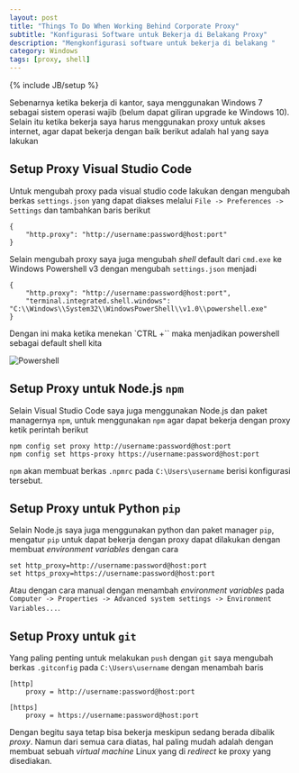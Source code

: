 ```yaml
---
layout: post
title: "Things To Do When Working Behind Corporate Proxy"
subtitle: "Konfigurasi Software untuk Bekerja di Belakang Proxy"
description: "Mengkonfigurasi software untuk bekerja di belakang "
category: Windows
tags: [proxy, shell]
---
```

{% include JB/setup %}

Sebenarnya ketika bekerja di kantor, saya menggunakan Windows 7 sebagai sistem operasi wajib (belum dapat giliran upgrade ke Windows 10). Selain itu ketika bekerja saya harus menggunakan proxy untuk akses internet, agar dapat bekerja dengan baik berikut adalah hal yang saya lakukan

## Setup Proxy Visual Studio Code
Untuk mengubah proxy pada visual studio code lakukan dengan mengubah berkas `settings.json` yang dapat diakses melalui `File -> Preferences -> Settings` dan tambahkan baris berikut

    {
        "http.proxy": "http://username:password@host:port"
    }

Selain mengubah proxy saya juga mengubah _shell_ default dari `cmd.exe` ke Windows Powershell v3 dengan mengubah `settings.json` menjadi

    {
        "http.proxy": "http://username:password@host:port",
        "terminal.integrated.shell.windows": "C:\\Windows\\System32\\WindowsPowerShell\\v1.0\\powershell.exe"
    }

Dengan ini maka ketika menekan `CTRL +\`` maka menjadikan powershell sebagai default shell kita

<img src="{{ site.baseurl }}/img/powershell-vscode.png" class="img-responsive" alt="Powershell">

## Setup Proxy untuk Node.js `npm`
Selain Visual Studio Code saya juga menggunakan Node.js dan paket managernya `npm`, untuk menggunakan `npm` agar dapat bekerja dengan proxy ketik perintah berikut

    npm config set proxy http://username:password@host:port
    npm config set https-proxy https://username:password@host:port

`npm` akan membuat berkas `.npmrc` pada `C:\Users\username` berisi konfigurasi tersebut.

## Setup Proxy untuk Python `pip`
Selain Node.js saya juga menggunakan python dan paket manager `pip`, mengatur `pip` untuk dapat bekerja dengan proxy dapat dilakukan dengan membuat _environment variables_ dengan cara

    set http_proxy=http://username:password@host:port
    set https_proxy=https://username:password@host:port

Atau dengan cara manual dengan menambah _environment variables_ pada `Computer -> Properties -> Advanced system settings -> Environment Variables...`.

## Setup Proxy untuk `git`
Yang paling penting untuk melakukan `push` dengan `git` saya mengubah berkas `.gitconfig` pada `C:\Users\username` dengan menambah baris

    [http]
        proxy = http://username:password@host:port

    [https]
        proxy = https://username:password@host:port

Dengan begitu saya tetap bisa bekerja meskipun sedang berada dibalik _proxy_. Namun dari semua cara diatas, hal paling mudah adalah dengan membuat sebuah _virtual machine_ Linux yang di _redirect_ ke proxy yang disediakan.